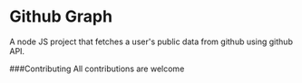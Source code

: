 # Github Graph
A node JS project that fetches a user's public data from github using github API.

###Contributing
All contributions are welcome

